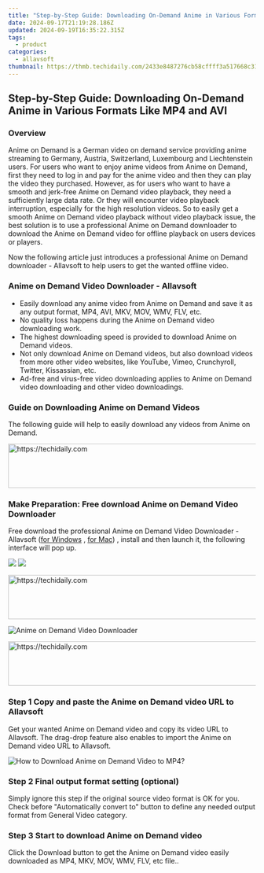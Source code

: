 ```yaml
---
title: "Step-by-Step Guide: Downloading On-Demand Anime in Various Formats Like MP4 and AVI"
date: 2024-09-17T21:19:28.186Z
updated: 2024-09-19T16:35:22.315Z
tags:
  - product
categories:
  - allavsoft
thumbnail: https://thmb.techidaily.com/2433e8487276cb58cffff3a517668c314cffea5887d41e0c1ef577cb2cf34c4d.jpg
---
```


## Step-by-Step Guide: Downloading On-Demand Anime in Various Formats Like MP4 and AVI

### Overview

Anime on Demand is a German video on demand service providing anime streaming to Germany, Austria, Switzerland, Luxembourg and Liechtenstein users. For users who want to enjoy anime videos from Anime on Demand, first they need to log in and pay for the anime video and then they can play the video they purchased. However, as for users who want to have a smooth and jerk-free Anime on Demand video playback, they need a sufficiently large data rate. Or they will encounter video playback interruption, especially for the high resolution videos. So to easily get a smooth Anime on Demand video playback without video playback issue, the best solution is to use a professional Anime on Demand downloader to download the Anime on Demand video for offline playback on users devices or players.

Now the following article just introduces a professional Anime on Demand downloader - Allavsoft to help users to get the wanted offline video.

### Anime on Demand Video Downloader - Allavsoft

* Easily download any anime video from Anime on Demand and save it as any output format, MP4, AVI, MKV, MOV, WMV, FLV, etc.
* No quality loss happens during the Anime on Demand video downloading work.
* The highest downloading speed is provided to download Anime on Demand videos.
* Not only download Anime on Demand videos, but also download videos from more other video websites, like YouTube, Vimeo, Crunchyroll, Twitter, Kissassian, etc.
* Ad-free and virus-free video downloading applies to Anime on Demand video downloading and other video downloadings.

### Guide on Downloading Anime on Demand Videos

The following guide will help to easily download any videos from Anime on Demand.

<!-- affiliate ads begin -->
<a href="https://appsumo.8odi.net/c/5597632/2082529/7443" target="_top" id="2082529">
  <img src="//a.impactradius-go.com/display-ad/7443-2082529" border="0" alt="https://techidaily.com" width="728" height="90"/>
</a>
<img height="0" width="0" src="https://appsumo.8odi.net/i/5597632/2082529/7443" style="position:absolute;visibility:hidden;" border="0" />
<!-- affiliate ads end -->

### Make Preparation: Free download Anime on Demand Video Downloader

Free download the professional Anime on Demand Video Downloader - Allavsoft ([for Windows](https://tools.techidaily.com/allavsoft/products/) , [for Mac](https://tools.techidaily.com/allavsoft/products/)) , install and then launch it, the following interface will pop up.

[![](https://www.allavsoft.com/how-to/../images/how-to/free-download-win.jpg)](https://tools.techidaily.com/allavsoft/products/) [![](https://www.allavsoft.com/how-to/../images/how-to/free-download-mac.jpg)](https://tools.techidaily.com/allavsoft/products/)

<!-- affiliate ads begin -->
<a href="https://appsumo.8odi.net/c/5597632/2049370/7443" target="_top" id="2049370">
  <img src="//a.impactradius-go.com/display-ad/7443-2049370" border="0" alt="https://techidaily.com" width="728" height="90"/>
</a>
<img height="0" width="0" src="https://appsumo.8odi.net/i/5597632/2049370/7443" style="position:absolute;visibility:hidden;" border="0" />
<!-- affiliate ads end -->

![Anime on Demand Video Downloader](https://www.allavsoft.com/how-to/../images/allavsoft/screen-shot-600.jpg)

<!-- affiliate ads begin -->
<a href="https://appsumo.8odi.net/c/5597632/2037351/7443" target="_top" id="2037351">
  <img src="//a.impactradius-go.com/display-ad/7443-2037351" border="0" alt="https://techidaily.com" width="728" height="90"/>
</a>
<img height="0" width="0" src="https://appsumo.8odi.net/i/5597632/2037351/7443" style="position:absolute;visibility:hidden;" border="0" />
<!-- affiliate ads end -->

### Step 1 Copy and paste the Anime on Demand video URL to Allavsoft

Get your wanted Anime on Demand video and copy its video URL to Allavsoft. The drag-drop feature also enables to import the Anime on Demand video URL to Allavsoft.

![How to Download Anime on Demand Video to MP4?](https://www.allavsoft.com/how-to/../images/how-to/download-rtmp-video/download-rtmp-video.jpg)

### Step 2 Final output format setting (optional)

Simply ignore this step if the original source video format is OK for you. Check before "Automatically convert to" button to define any needed output format from General Video category.

### Step 3 Start to download Anime on Demand video

Click the Download button to get the Anime on Demand video easily downloaded as MP4, MKV, MOV, WMV, FLV, etc file..

<ins class="adsbygoogle"
     style="display:block"
     data-ad-format="autorelaxed"
     data-ad-client="ca-pub-7571918770474297"
     data-ad-slot="1223367746"></ins>

<ins class="adsbygoogle"
     style="display:block"
     data-ad-client="ca-pub-7571918770474297"
     data-ad-slot="8358498916"
     data-ad-format="auto"
     data-full-width-responsive="true"></ins>
